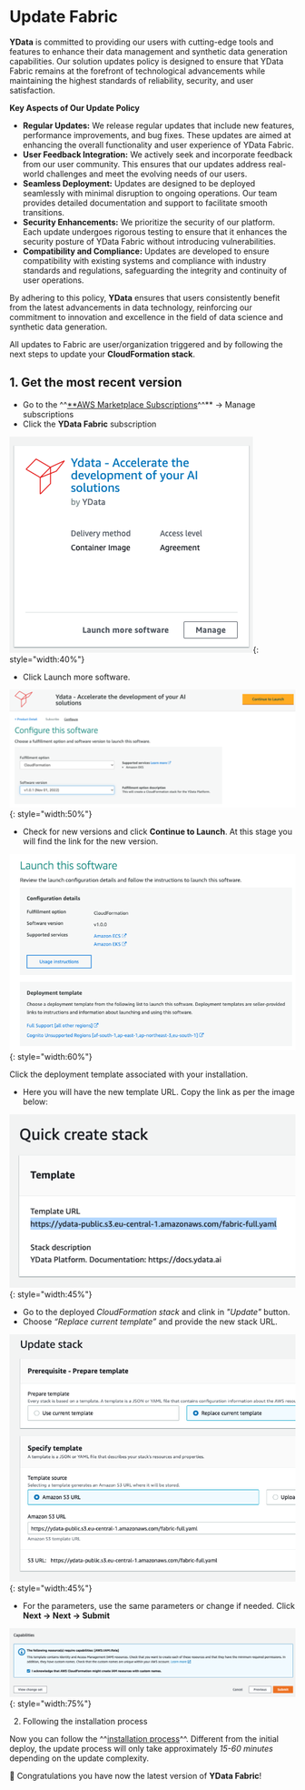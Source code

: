 # Update Fabric

**YData** is committed to providing our users with cutting-edge tools and features to enhance their data management and synthetic data generation capabilities.
Our solution updates policy is designed to ensure that YData Fabric remains at the forefront of technological advancements while maintaining the highest standards
of reliability, security, and user satisfaction.

**Key Aspects of Our Update Policy**

- **Regular Updates:** We release regular updates that include new features, performance improvements, and bug fixes. These updates are aimed at enhancing 
the overall functionality and user experience of YData Fabric.
- **User Feedback Integration:** We actively seek and incorporate feedback from our user community. This ensures that our updates address real-world challenges
and meet the evolving needs of our users.
- **Seamless Deployment:** Updates are designed to be deployed seamlessly with minimal disruption to ongoing operations. 
Our team provides detailed documentation and support to facilitate smooth transitions.
- **Security Enhancements:** We prioritize the security of our platform. Each update undergoes rigorous testing to ensure that it enhances the security
posture of YData Fabric without introducing vulnerabilities. 
- **Compatibility and Compliance:** Updates are developed to ensure compatibility with existing systems and compliance with industry standards and regulations,
safeguarding the integrity and continuity of user operations.

By adhering to this policy, **YData** ensures that users consistently benefit from the latest advancements in data technology, reinforcing our commitment
to innovation and excellence in the field of data science and synthetic data generation.

All updates to Fabric are user/organization triggered and by following the next steps to update your **CloudFormation stack**.

## 1. Get the most recent version

- Go to the ^^[**AWS Marketplace Subscriptions](https://console.aws.amazon.com/marketplace/home?region=eu-west-1)^^** → Manage subscriptions
- Click the **YData Fabric** subscription

![YData Configuration](../../../assets/deployment_security/aws/ydata_subscription.png){: style="width:40%"}

- Click Launch more software.

![launch more software](../../../assets/deployment_security/aws/launch_more_software.png){: style="width:50%"}

- Check for new versions and click **Continue to Launch**. At this stage you will find the link for the new version.

![update launch](../../../assets/deployment_security/aws/update_launch.png){: style="width:60%"}

Click the deployment template associated with your installation. 

- Here you will have the new template URL. Copy the link as per the image below:

![copy link](../../../assets/deployment_security/aws/copy_link.png){: style="width:45%"}

- Go to the deployed *CloudFormation stack* and clink in *"Update"* button.
- Choose *“Replace current template”* and provide the new stack URL.

![copy link](../../../assets/deployment_security/aws/cloud_formation_new_link.png){: style="width:45%"}

- For the parameters, use the same parameters or change if needed. Click **Next → Next → Submit**

![submit cloud formation](../../../assets/deployment_security/aws/submit_cloud_formation.png){: style="width:75%"}

2. Following the installation process

Now you can follow the ^^[installation process](deploy.md)^^.
Different from the initial deploy, the update process will only take approximately *15-60 minutes* depending on the update complexity. 

🚀 Congratulations you have now the latest version of **YData Fabric**!
